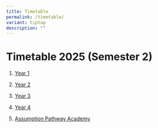 ```yaml
---
title: Timetable
permalink: /timetable/
variant: tiptap
description: ""
---
```

<h1><strong>Timetable 2025 (Semester 2)</strong></h1>
<ol data-tight="true" class="tight">
<li>
<p><a href="/files/Timetable/Sem 2/APS_Y1_4_Jul.pdf" rel="noopener nofollow" target="_blank">Year 1</a>
</p>
</li>
<li>
<p><a href="/files/Timetable/Sem 2/APS_Y2_4_Jul.pdf" rel="noopener nofollow" target="_blank">Year 2</a>
</p>
</li>
<li>
<p><a href="/files/Timetable/Sem 2/APS_Y3_4_Jul.pdf" rel="noopener nofollow" target="_blank">Year 3</a>
</p>
</li>
<li>
<p><a href="/files/Timetable/Sem 2/APS_Y4_4_Jul.pdf" rel="noopener nofollow" target="_blank">Year 4</a>
</p>
</li>
<li>
<p><a href="/files/Timetable/Sem 2/APS_Academy_4_Jul.pdf" rel="noopener nofollow" target="_blank">Assumption Pathway Academy</a>
</p>
</li>
</ol>
<p></p>